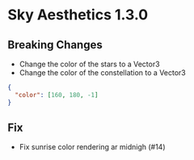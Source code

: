 # Sky Aesthetics 1.3.0

## Breaking Changes
- Change the color of the stars to a Vector3
- Change the color of the constellation to a Vector3
```json
{
  "color": [160, 180, -1]
}
```

## Fix
- Fix sunrise color rendering ar midnigh (#14)